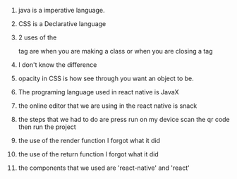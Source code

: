 1. java is a  imperative language.

2. CSS is a Declarative language
3. 2 uses of the <div> tag are when you are making a class or when you are closing a tag
4. I don't know the difference
5. opacity in CSS is how see through you want an object to be.
6. The programing language used in react native is JavaX
7. the online editor that we are using in the react native is snack
8. the steps that we had to do are press run on my device scan the qr code then run the project
9. the use of the render function I forgot what it did 
10. the use of the return function I forgot what it did
11. the components that we used are 'react-native' and 'react'
